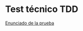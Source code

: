 # Test técnico TDD

[Enunciado de la prueba](https://docs.google.com/document/d/17n8jQNq7DuQ4UOr0jD0KxufPR3Zo27Qs4LveTEFHUwY/edit?tab=t.0)